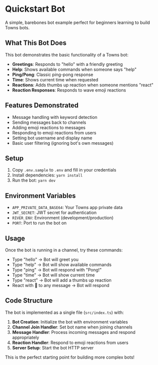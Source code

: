 # Quickstart Bot

A simple, barebones bot example perfect for beginners learning to build Towns bots.

## What This Bot Does

This bot demonstrates the basic functionality of a Towns bot:

- **Greetings**: Responds to "hello" with a friendly greeting
- **Help**: Shows available commands when someone says "help"
- **Ping/Pong**: Classic ping-pong response
- **Time**: Shows current time when requested
- **Reactions**: Adds thumbs up reaction when someone mentions "react"
- **Reaction Responses**: Responds to wave emoji reactions

## Features Demonstrated

- Message handling with keyword detection
- Sending messages back to channels
- Adding emoji reactions to messages
- Responding to emoji reactions from users
- Setting bot username and display name
- Basic user filtering (ignoring bot's own messages)

## Setup

1. Copy `.env.sample` to `.env` and fill in your credentials
2. Install dependencies: `yarn install`
3. Run the bot: `yarn dev`

## Environment Variables

- `APP_PRIVATE_DATA_BASE64`: Your Towns app private data
- `JWT_SECRET`: JWT secret for authentication
- `RIVER_ENV`: Environment (development/production)
- `PORT`: Port to run the bot on

## Usage

Once the bot is running in a channel, try these commands:

- Type "hello" → Bot will greet you
- Type "help" → Bot will show available commands
- Type "ping" → Bot will respond with "Pong!"
- Type "time" → Bot will show current time
- Type "react" → Bot will add a thumbs up reaction
- React with 👋 to any message → Bot will respond

## Code Structure

The bot is implemented as a single file (`src/index.ts`) with:

1. **Bot Creation**: Initialize the bot with environment variables
2. **Channel Join Handler**: Set bot name when joining channels
3. **Message Handler**: Process incoming messages and respond appropriately
4. **Reaction Handler**: Respond to emoji reactions from users
5. **Server Setup**: Start the bot HTTP server

This is the perfect starting point for building more complex bots!
